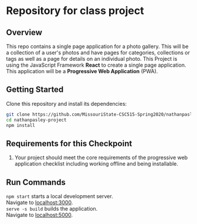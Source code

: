 # Repository for class project
## Overview
This repo contains a single page application for a photo gallery. This will be a collection of a user's photos and have pages for categories, collections or tags as well as a page for details on an individual photo. This Project is using the JavaScript Framework **React** to create a single page application. This application will be a **Progressive Web Application** (PWA).

## Getting Started
Clone this repository and install its dependencies:

```bash
git clone https://github.com/MissouriState-CSC515-Spring2020/nathanpasley-project.git
cd nathanpasley-project
npm install
```

## Requirements for this Checkpoint

 1. Your project should meet the core requirements of the progressive web application checklist including working offline and being installable.

## Run Commands 
`npm start` starts a local development server.  
Navigate to [localhost:3000](http://localhost:3000).  
`serve -s build` builds the application.  
Navigate to [localhost:5000](http://localhost:5000).
